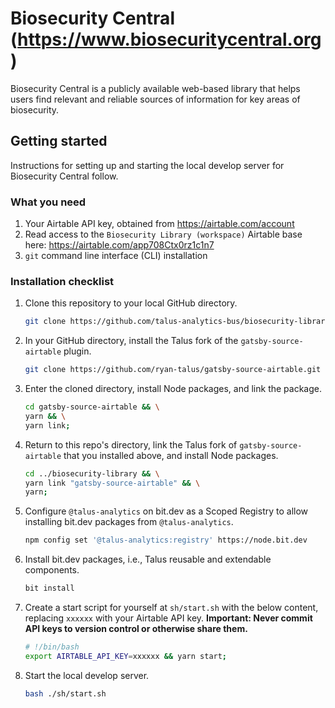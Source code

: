 # Biosecurity Central (https://www.biosecuritycentral.org)

Biosecurity Central is a publicly available web-based library that helps users find relevant and reliable sources of information for key areas of biosecurity.

## Getting started

Instructions for setting up and starting the local develop server for Biosecurity Central follow.

### What you need

1. Your Airtable API key, obtained from https://airtable.com/account
1. Read access to the `Biosecurity Library (workspace)` Airtable base here: https://airtable.com/app708Ctx0rz1c1n7
1. `git` command line interface (CLI) installation

### Installation checklist

1. Clone this repository to your local GitHub directory.

   ```bash
   git clone https://github.com/talus-analytics-bus/biosecurity-library.git
   ```

1. In your GitHub directory, install the Talus fork of the `gatsby-source-airtable` plugin.

   ```bash
   git clone https://github.com/ryan-talus/gatsby-source-airtable.git
   ```

1. Enter the cloned directory, install Node packages, and link the package.

   ```bash
   cd gatsby-source-airtable && \
   yarn && \
   yarn link;
   ```

1. Return to this repo's directory, link the Talus fork of `gatsby-source-airtable` that you installed above, and install Node packages.

   ```bash
   cd ../biosecurity-library && \
   yarn link "gatsby-source-airtable" && \
   yarn;
   ```

1. Configure `@talus-analytics` on bit.dev as a Scoped Registry to allow installing bit.dev packages from `@talus-analytics`.

   ```bash
   npm config set '@talus-analytics:registry' https://node.bit.dev
   ```

1. Install bit.dev packages, i.e., Talus reusable and extendable components.

   ```bash
   bit install
   ```

1. Create a start script for yourself at `sh/start.sh` with the below content, replacing `xxxxxx` with your Airtable API key. **Important: Never commit API keys to version control or otherwise share them.**

   ```bash
   # !/bin/bash
   export AIRTABLE_API_KEY=xxxxxx && yarn start;
   ```

1. Start the local develop server.

   ```bash
   bash ./sh/start.sh
   ```
